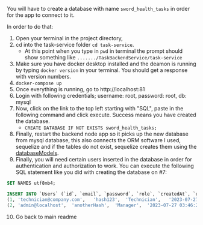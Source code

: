 You will have to create a database with name `sword_health_tasks` in order for the app to connect to it. 

In order to do that:
1. Open your terminal in the project directory, 
2. cd into the task-service folder `cd task-service`. 
   - At this point when you type in `pwd` in terminal the prompt should show something like `......./TaskBackendService/task-service`
3. Make sure you have docker desktop installed and the deamon is running by typing `docker version` in your terminal. You should get a response with version numbers.
4. `docker-compose up`
5. Once everything is running, go to http://localhost:81
6. Login with following credentials; username: root, password: root, db: mysql
7. Now, click on the link to the top left starting with "SQL", paste in the following command and click execute. Success means you have created the database.
   - `CREATE DATABASE IF NOT EXISTS sword_health_tasks;`
8. Finally, restart the backend node app so it picks up the new database from mysql database, this also connects the ORM software I used, sequelize and if the tables do not exist, sequelize creates them using the [databaseModels](backend/databaseModels).
9. Finally, you will need certain users inserted in the database in order for authentication and authorization to work. You can execute the following SQL statement like you did with creating the database on #7:
```SQL
SET NAMES utf8mb4;

INSERT INTO `Users` (`id`, `email`, `password`, `role`, `createdAt`, `updatedAt`) VALUES
(1,	'technician@company.com',	'hash123',	'Technician',	'2023-07-27 03:45:33.000',	'2023-07-27 03:45:33.000'),
(2,	'admin@localhost',	'anotherHash',	'Manager',	'2023-07-27 03:46:23.000',	'2023-07-27 03:46:23.000');
```
10. Go back to main readme



